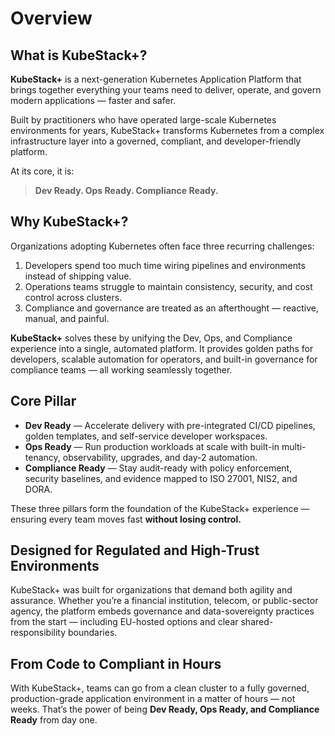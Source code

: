 # Overview

## What is KubeStack+?

**KubeStack+** is a next-generation Kubernetes Application Platform that brings together everything your teams need to deliver, operate, and govern modern applications — faster and safer.

Built by practitioners who have operated large-scale Kubernetes environments for years, KubeStack+ transforms Kubernetes from a complex infrastructure layer into a governed, compliant, and developer-friendly platform.

At its core, it is:

> **Dev Ready. Ops Ready. Compliance Ready.**

## Why KubeStack+?

Organizations adopting Kubernetes often face three recurring challenges:

1. Developers spend too much time wiring pipelines and environments instead of shipping value.
1. Operations teams struggle to maintain consistency, security, and cost control across clusters.
1. Compliance and governance are treated as an afterthought — reactive, manual, and painful.

**KubeStack+** solves these by unifying the Dev, Ops, and Compliance experience into a single, automated platform.
It provides golden paths for developers, scalable automation for operators, and built-in governance for compliance teams — all working seamlessly together.

## Core Pillar

* **Dev Ready** — Accelerate delivery with pre-integrated CI/CD pipelines, golden templates, and self-service developer workspaces.
* **Ops Ready** — Run production workloads at scale with built-in multi-tenancy, observability, upgrades, and day-2 automation.
* **Compliance Ready** — Stay audit-ready with policy enforcement, security baselines, and evidence mapped to ISO 27001, NIS2, and DORA.

These three pillars form the foundation of the KubeStack+ experience — ensuring every team moves fast **without losing control.**

## Designed for Regulated and High-Trust Environments

KubeStack+ was built for organizations that demand both agility and assurance.
Whether you’re a financial institution, telecom, or public-sector agency, the platform embeds governance and data-sovereignty practices from the start — including EU-hosted options and clear shared-responsibility boundaries.

## From Code to Compliant in Hours

With KubeStack+, teams can go from a clean cluster to a fully governed, production-grade application environment in a matter of hours — not weeks.
That’s the power of being **Dev Ready, Ops Ready, and Compliance Ready** from day one.
